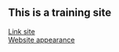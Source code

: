 ## This is a training site
[Link site](https://volvad.github.io/site/) <br>
[Website appearance](/img/hello.png)
